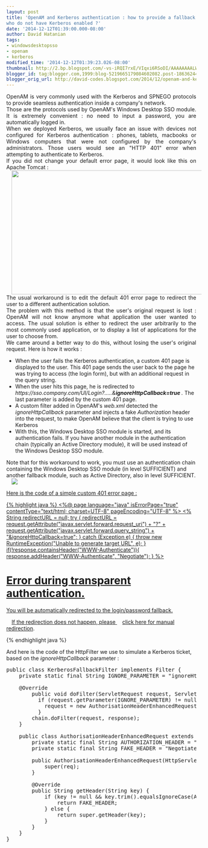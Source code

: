 ```yaml
---
layout: post
title: 'OpenAM and Kerberos authentication : how to provide a fallback for devices
who do not have Kerberos enabled ?'
date: '2014-12-12T01:39:00.000-08:00'
author: David Hatanian
tags:
- windowsdesktopsso
- openam
- kerberos
modified_time: '2014-12-12T01:39:23.026-08:00'
thumbnail: http://2.bp.blogspot.com/-vs-iRQI7rxE/VIqxi6RSoDI/AAAAAAAALW8/Fzu2l9Z4pjI/s72-c/2014-12-12_16-12-14.png
blogger_id: tag:blogger.com,1999:blog-5219665179084602082.post-186362447455906515
blogger_orig_url: http://david-codes.blogspot.com/2014/12/openam-and-kerberos-authentication-how.html
---
```


<div style="text-align: justify;">OpenAM is very commonly used with the Kerberos and SPNEGO protocols to provide
    seamless authentication inside a company's network.
</div>
<div style="text-align: justify;">
</div>
<div style="text-align: justify;">Those are the protocols used by OpenAM's Windows Desktop SSO module. It is extremely
    convenient : no need to input a password, you are automatically logged in.
</div>
<div style="text-align: justify;">
</div>
<div style="text-align: justify;">When we deployed Kerberos, we usually face an issue with devices not configured for
    Kerberos authentication : phones, tablets, macbooks or Windows computers that were not configured by the company's
    administrators. Those users would see an "HTTP 401" error when attempting to authenticate to Kerberos.
</div>
<div style="text-align: justify;">
</div>
<div style="text-align: justify;">If you did not change your default error page, it would look like this on Apache
    Tomcat :
</div>
<div style="text-align: justify;">
</div>
<div class="separator" style="clear: both; text-align: center;"><a
        href="https://2.bp.blogspot.com/-vs-iRQI7rxE/VIqxi6RSoDI/AAAAAAAALW8/Fzu2l9Z4pjI/s1600/2014-12-12_16-12-14.png"
        imageanchor="1" style="margin-left: 1em; margin-right: 1em;"><img border="0"
                                                                          src="https://2.bp.blogspot.com/-vs-iRQI7rxE/VIqxi6RSoDI/AAAAAAAALW8/Fzu2l9Z4pjI/s1600/2014-12-12_16-12-14.png"
                                                                          height="328" width="640"/></a></div>
<div style="text-align: justify;">
</div>
<div style="text-align: justify;">The usual workaround is to edit the default 401 error page to redirect the user to a
    different authentication solution.
</div>
<div style="text-align: justify;">
</div>
<div style="text-align: justify;">The problem with this method is that the user's original request is lost : OpenAM will
    not know anymore what application the user wanted to access. The usual solution is either to redirect the user
    arbitrarily to the most commonly used application, or to display a list of applications for the user to choose from.
</div>
<div style="text-align: justify;">
</div>
<div style="text-align: justify;">We came around a better way to do this, without losing the user's original request.
    Here is how it works :
</div>
<div style="text-align: justify;"></div>
<ul>
    <li>When the user fails the Kerberos authentication, a custom 401 page is displayed to the user. This 401 page sends
        the user back to the page he was trying to access (the login form), but with an additional request in the query
        string.
    </li>
    <li>When the user hits this page, he is redirected to <i>https://sso.company.com/UI/Login?.....&<b>ignoreHttpCallback=true </b>.
    </i>The last parameter is added by the custom 401 page.
    </li>
    <li>A custom filter added in OpenAM's <i>web.xml</i>&nbsp;detected the <i>ignoreHttpCallback</i>&nbsp;parameter and
        injects a fake <i>Authorization</i>&nbsp;header into the request, to make OpenAM believe that the client is
        trying to use Kerberos
    </li>
    <li>With this, the Windows Desktop SSO module is started, and its authentication fails. If you have another module
        in the authentication chain (typically an Active Directory module), it will be used instead of the Windows
        Desktop SSO module.
    </li>
</ul>
<div>Note that for this workaround to work, you must use an authentication chain containing the Windows Desktop SSO
    module (in level SUFFICIENT) and another fallback module, such as Active Directory, also in level SUFFICIENT.
</div>
<div>
</div>
<a
        href="https://2.bp.blogspot.com/-RFjVA4gdCV8/VIq1oasc4qI/AAAAAAAALXI/-IIGFxGhQKs/s1600/2014-12-12_16-29-41.png"
        imageanchor="1" style="margin-left: 1em; margin-right: 1em;"><img border="0"
                                                                          src="https://2.bp.blogspot.com/-RFjVA4gdCV8/VIq1oasc4qI/AAAAAAAALXI/-IIGFxGhQKs/s1600/2014-12-12_16-29-41.png">

Here is the code of a simple custom 401 error page :


{% highlight java %}
<%@ page language="java" isErrorPage="true" contentType="text/html; charset=UTF-8" pageEncoding="UTF-8" %>
<%
    String redirectURL = null;
    try {
        redirectURL = request.getAttribute("javax.servlet.forward.request_uri") + "?" + request.getAttribute("javax.servlet.forward.query_string") +
                "&ignoreHttpCallback=true";
    } catch (Exception e) {
        throw new RuntimeException("Unable to generate target URL", e);
    }
    if(!response.containsHeader("WWW-Authenticate")){
        response.addHeader("WWW-Authenticate", "Negotiate");
    }
%>
<html>
<head>
    <meta http-equiv="refresh" content="1; <%=redirectURL%>"/>
</head>
<body>
<h1>Error during transparent authentication.</h1>
<p>You will be automatically redirected to the login/password fallback.</p>
<p>If the redirection does not happen, please <a href="<%=redirectURL%>">click here for manual redirection</a>.</p>
</body>
</html>
{% endhighlight java %}


And here is the code of the HttpFilter we use to simulate a Kerberos ticket, based on the
<i>ignoreHttpCallback </i>parameter :



<pre class="prettyprint linenums lang-java">
public class KerberosFallbackFilter implements Filter {
	private static final String IGNORE_PARAMETER = &quot;ignoreHttpCallback&quot;;

	@Override
        public void doFilter(ServletRequest request, ServletResponse response, FilterChain chain) throws IOException, ServletException {
          if (request.getParameter(IGNORE_PARAMETER) != null) {
            request = new AuthorisationHeaderEnhancedRequest((HttpServletRequest) request);
          }
		chain.doFilter(request, response);
	}

	public class AuthorisationHeaderEnhancedRequest extends HttpServletRequestWrapper {
		private static final String AUTHORIZATION_HEADER = &quot;Authorization&quot;;
		private static final String FAKE_HEADER = &quot;Negotiate FAKE_HEADER&quot;;

		public AuthorisationHeaderEnhancedRequest(HttpServletRequest req) {
			super(req);
		}

		@Override
		public String getHeader(String key) {
			if (key != null && key.trim().equalsIgnoreCase(AUTHORIZATION_HEADER)) {
				return FAKE_HEADER;
			} else {
				return super.getHeader(key);
			}
		}
	}
}
</pre>
